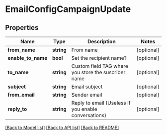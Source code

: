 # EmailConfigCampaignUpdate

## Properties
Name | Type | Description | Notes
------------ | ------------- | ------------- | -------------
**from_name** | **string** | From name | [optional] 
**enable_to_name** | **bool** | Set the recipient name? | [optional] 
**to_name** | **string** | Custom field TAG where you store the suscriber name | [optional] 
**subject** | **string** | Email subject | [optional] 
**from_email** | **string** | Sender email | [optional] 
**reply_to** | **string** | Reply to email (Useless if you enable conversations) | [optional] 

[[Back to Model list]](../../README.md#documentation-for-models) [[Back to API list]](../../README.md#documentation-for-api-endpoints) [[Back to README]](../../README.md)

